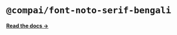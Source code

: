 # `@compai/font-noto-serif-bengali`

[**Read the docs &rarr;**](https://components.ai/docs/typefaces/noto-serif-bengali)
